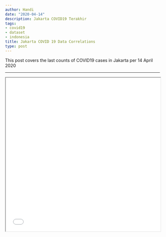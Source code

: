 ```yaml
---
author: Handi
date: "2020-04-14"
description: Jakarta COVID19 Terakhir
tags:
- covid19
- dataset
- indonesia
title: Jakarta COVID 19 Data Correlations
type: post
---
```

This post covers the last counts of COVID19 cases in Jakarta per 14 April 2020
<!--more-->
---
<iframe seamless src="/leafmap/leafMapLatest.html" width="100%" height="500"></iframe>